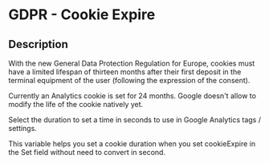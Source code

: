 # GDPR - Cookie Expire

## Description

With the new General Data Protection Regulation for Europe, cookies must have a limited lifespan of thirteen months after their first deposit in the terminal equipment of the user (following the expression of the consent).

Currently an Analytics cookie is set for 24 months. Google doesn't allow to modify the life of the cookie natively yet.

Select the duration to set a time in seconds to use in Google Analytics tags / settings.

This variable helps you set a cookie duration when you set cookieExpire in the Set field without need to convert in second.

